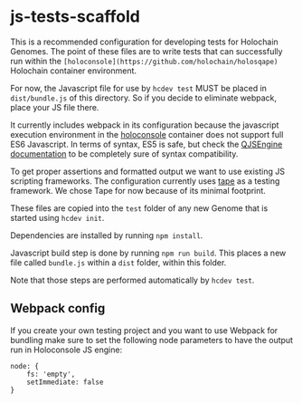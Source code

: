 # js-tests-scaffold

This is a recommended configuration for developing tests for Holochain Genomes. The point of these files are to write tests that can successfully run within the `[holoconsole](https://github.com/holochain/holosqape)` Holochain container environment.
 
For now, the Javascript file for use by `hcdev test` MUST be placed in `dist/bundle.js` of this directory. So if you decide to eliminate webpack, place your JS file there.

It currently includes webpack in its configuration because the javascript execution environment in the [holoconsole](https://github.com/holochain/holosqape) container does not support full ES6 Javascript.
In terms of syntax, ES5 is safe, but check the [QJSEngine documentation](http://doc.qt.io/qt-5/qtqml-javascript-functionlist.html) to be completely sure of syntax compatibility.

To get proper assertions and formatted output we want to use existing JS scripting frameworks. The configuration currently uses [tape](https://github.com/substack/tape) as a testing framework. We chose Tape for now because of its minimal footprint.

These files are copied into the `test` folder of any new Genome that is started using `hcdev init`.

Dependencies are installed by running `npm install`. 

Javascript build step is done by running `npm run build`. This places a new file called `bundle.js` within a `dist` folder, within this folder.

Note that those steps are performed automatically by `hcdev test`.

## Webpack config
If you create your own testing project and you want to use Webpack for bundling make sure to set the following node parameters to have the output run in Holoconsole JS engine:

```
node: {
	fs: 'empty',
	setImmediate: false
}
```
